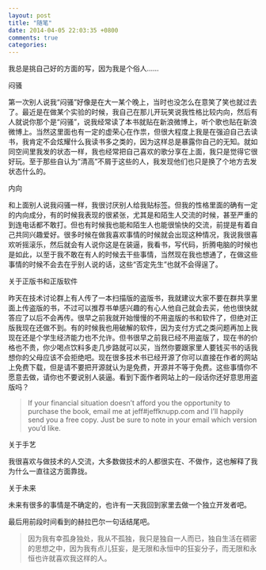 ```yaml
---
layout: post
title: "随笔"
date: 2014-04-05 22:03:35 +0800
comments: true
categories: 
---
```

我总是挑自己好的方面的写，因为我是个俗人……

闷骚

第一次别人说我“闷骚”好像是在大一某个晚上，当时也没怎么在意笑了笑也就过去了。最近是在做某个实验的时候，我自己在那儿开玩笑说我性格比较内向，然后有人就说你那个是“闷骚”，说我经常读了本书就贴在新浪微博上，听个歌也贴在新浪微博上。当然这里面也有一定的虚荣心在作祟，但很大程度上我是在强迫自己去读书，我肯定不会炫耀什么我读书多之类的，因为这样总是暴露你自己的无知。就如同空间里我发的状态一样，我也经常把自己喜欢的歌分享在上面，我只是觉得它很好玩。至于那些自认为”清高”不屑于这些的人，我发现他们也只是换了个地方去发状态什么的。<!--more-->

内向

和上面别人说我闷骚一样，我很讨厌别人给我贴标签。但我的性格里面的确有一定的内向成分，有的时候我表现的很紧张，尤其是和陌生人交流的时候，甚至严重的到连电话都不敢打。但也有时候我也能和陌生人也能很愉快的交流，前提是有着自己共同兴趣爱好。很多时候在做我喜欢事情的时候就会出现这种情况，我说我很喜欢听摇滚乐，然后就会有人说你这是在装逼，我看书，写代码，折腾电脑的时候也是如此，以至于我不敢在有人的时候去干些事情，当然现在我也想通了，在做这些事情的时候不会去在乎别人说的话，这些“否定先生”也就不会得逞了。

关于正版书和正版软件

昨天在技术讨论群上有人传了一本扫描版的盗版书，我就建议大家不要在群共享里面上传盗版的书，不过可以推荐书单感兴趣的有心人他自己就会去买，他也很快就答应了以后不会再传。很早之前我就开始慢慢的不用盗版的书和软件了，但绝对正版我现在还做不到。有的时候我也用破解的软件，因为支付方式之类问题再加上我现在还是个学生经济能力也不允许。但书很早之前我已经不用盗版了，现在书的价格也不贵，你少喝点饮料多走几步路就可以买，当然你要跟家里人要钱买书的话我想你的父母应该不会拒绝吧。现在很多技术书已经开源了你可以直接在作者的网站上免费下载，但是请不要把开源就认为是免费，开源并不等于免费。这些事情你不愿意去做，请你也不要说别人装逼。看到下面作者网站上的一段话你还好意思用盗版吗？

> If your financial situation doesn’t afford you the opportunity to purchase the book, email me at jeff#jeffknupp.com and I’ll happily send you a free copy. Just be sure to note in your email which version you’d like.

关于手艺

我很喜欢与做技术的人交流，大多数做技术的人都很实在、不做作，这也解释了我为什么一直往这方面靠拢。

关于未来

未来有很多的事情是不确定的，也许有一天我回到家里去做一个独立开发者吧。

最后用前段时间看到的赫拉巴尔一句话结尾吧。

> 因为我有幸孤身独处，我从不孤独，我只是独自一人而已，独自生活在稠密的思想之中，因为我有点儿狂妄，是无限和永恒中的狂妄分子，而无限和永恒也许就喜欢我这样的人。
